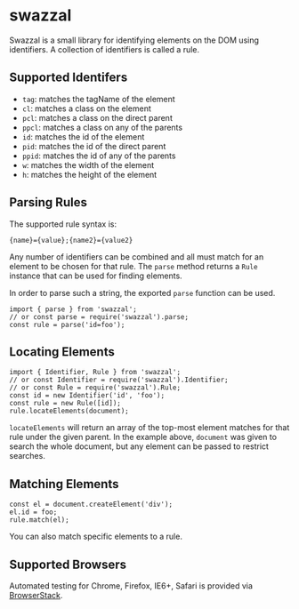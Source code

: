 # swazzal #

Swazzal is a small library for identifying elements on the DOM using
identifiers. A collection of identifiers is called a rule.

## Supported Identifers ##

* `tag`: matches the tagName of the element
* `cl`: matches a class on the element
* `pcl`: matches a class on the direct parent
* `ppcl`: matches a class on any of the parents
* `id`: matches the id of the element
* `pid`: matches the id of the direct parent
* `ppid`: matches the id of any of the parents
* `w`: matches the width of the element
* `h`: matches the height of the element

## Parsing Rules ##

The supported rule syntax is:

    {name}={value};{name2}={value2}

Any number of identifiers can be combined and all must match for an element to
be chosen for that rule. The `parse` method returns a `Rule` instance that
can be used for finding elements.

In order to parse such a string, the exported `parse` function can be used.

    import { parse } from 'swazzal';
    // or const parse = require('swazzal').parse;
    const rule = parse('id=foo');

## Locating Elements ##

    import { Identifier, Rule } from 'swazzal';
    // or const Identifier = require('swazzal').Identifier;
    // or const Rule = require('swazzal').Rule;
    const id = new Identifier('id', 'foo');
    const rule = new Rule([id]);
    rule.locateElements(document);

`locateElements` will return an array of the top-most element matches for that
rule under the given parent. In the example above, `document` was given to
search the whole document, but any element can be passed to restrict searches.

## Matching Elements ##

    const el = document.createElement('div');
    el.id = foo;
    rule.match(el);

You can also match specific elements to a rule.


## Supported Browsers ##

Automated testing for Chrome, Firefox, IE6+, Safari is provided via
[BrowserStack](https://www.browserstack.com/).
